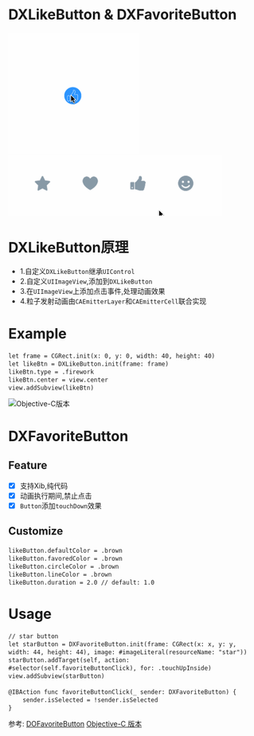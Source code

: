 # DXLikeButton & DXFavoriteButton

![likeBtn](https://github.com/dongxiexidu/DXLikeButton_Swift/blob/master/likeBtn.gif)
![favoriteButton](https://github.com/dongxiexidu/DXLikeButton_Swift/blob/master/favoriteButton.gif)

# DXLikeButton原理
- 1.自定义`DXLikeButton`继承`UIControl`
- 2.自定义`UIImageView`,添加到`DXLikeButton`
- 3.在`UIImageView`上添加点击事件,处理动画效果
- 4.粒子发射动画由`CAEmitterLayer`和`CAEmitterCell`联合实现


# Example
```
let frame = CGRect.init(x: 0, y: 0, width: 40, height: 40)
let likeBtn = DXLikeButton.init(frame: frame)
likeBtn.type = .firework
likeBtn.center = view.center
view.addSubview(likeBtn)
```

![Objective-C版本](https://github.com/ImKcat/CatZanButton)


# DXFavoriteButton

## Feature
- [x] 支持Xib,纯代码
- [x] 动画执行期间,禁止点击
- [x] `Button`添加`touchDown`效果

## Customize
```
likeButton.defaultColor = .brown
likeButton.favoredColor = .brown
likeButton.circleColor = .brown
likeButton.lineColor = .brown
likeButton.duration = 2.0 // default: 1.0
```
# Usage
```
// star button
let starButton = DXFavoriteButton.init(frame: CGRect(x: x, y: y, width: 44, height: 44), image: #imageLiteral(resourceName: "star"))
starButton.addTarget(self, action: #selector(self.favoriteButtonClick), for: .touchUpInside)
view.addSubview(starButton)

@IBAction func favoriteButtonClick(_ sender: DXFavoriteButton) {
    sender.isSelected = !sender.isSelected
}
```

参考:
[DOFavoriteButton](https://github.com/okmr-d/DOFavoriteButton)
[Objective-C 版本](https://github.com/Sunnyyoung/SYFavoriteButton)

